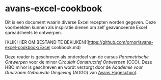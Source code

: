 # avans-excel-cookbook

Dit is een document waarin diverse Excel recepten worden gegeven. Deze voorbeelden kunnen als inspiratie dienen om zelf geavanceerde Excel spreadsheets te ontwerpen.

[KLIK HIER OM BESTAND TE BEKIJKEN](https://github.com/ornor/avans-excel-cookbook/Excel cookbook.md)

Deze reader is geschreven als onderdeel van de cursus *Parametrische Ontwerpen* voor de minor *Circulair Constructief Ontwerpen* (CCO). Deze HBO minor is geschreven en wordt verzorgt door de *Academie voor Duurzaam Gebouwde Omgeving* (ADGO) van [Avans Hogeschool](https://www.avans.nl/).

